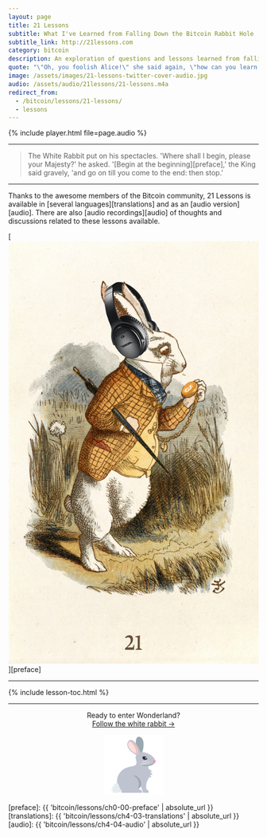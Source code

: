 ```yaml
---
layout: page
title: 21 Lessons
subtitle: What I've Learned from Falling Down the Bitcoin Rabbit Hole
subtitle_link: http://21lessons.com
category: bitcoin
description: An exploration of questions and lessons learned from falling down the Bitcoin rabbit hole.
quote: "\"Oh, you foolish Alice!\" she said again, \"how can you learn lessons in here? Why, there's hardly room for you, and no room at all for any lesson-books!\""
image: /assets/images/21-lessons-twitter-cover-audio.jpg
audio: /assets/audio/21lessons/21-lessons.m4a
redirect_from:
  - /bitcoin/lessons/21-lessons/
  - lessons
---
```


{% include player.html file=page.audio %}

---

> The White Rabbit put on his spectacles. 'Where shall I begin, please your
> Majesty?' he asked. '[Begin at the beginning][preface],' the King said
> gravely, 'and go on till you come to the end: then stop.'

---

Thanks to the awesome members of the Bitcoin community, 21 Lessons is available
in [several languages][translations] and as an [audio version][audio]. There are
also [audio recordings][audio] of thoughts and discussions related to these
lessons available.

[![21 Lessons - What I've Learned from Falling Down the Bitcoin Rabbit Hole](/assets/images/21-lessons-cover-rabbit-headphones.jpg)][preface]

---

{% include lesson-toc.html %}

---

<center>
  <p>Ready to enter Wonderland?<br/>
  <a href="{{ 'bitcoin/lessons/ch0-00-preface' | absolute_url }}">Follow the white rabbit →</a></p>
  <p><a href="{{ 'bitcoin/lessons/ch0-00-preface' | absolute_url }}"><img src="/assets/images/rabbit.png"/></a></p>
</center>


<!-- Internal  -->
[preface]: {{ 'bitcoin/lessons/ch0-00-preface' | absolute_url }}
[translations]: {{ 'bitcoin/lessons/ch4-03-translations' | absolute_url }}
[audio]: {{ 'bitcoin/lessons/ch4-04-audio' | absolute_url }}

